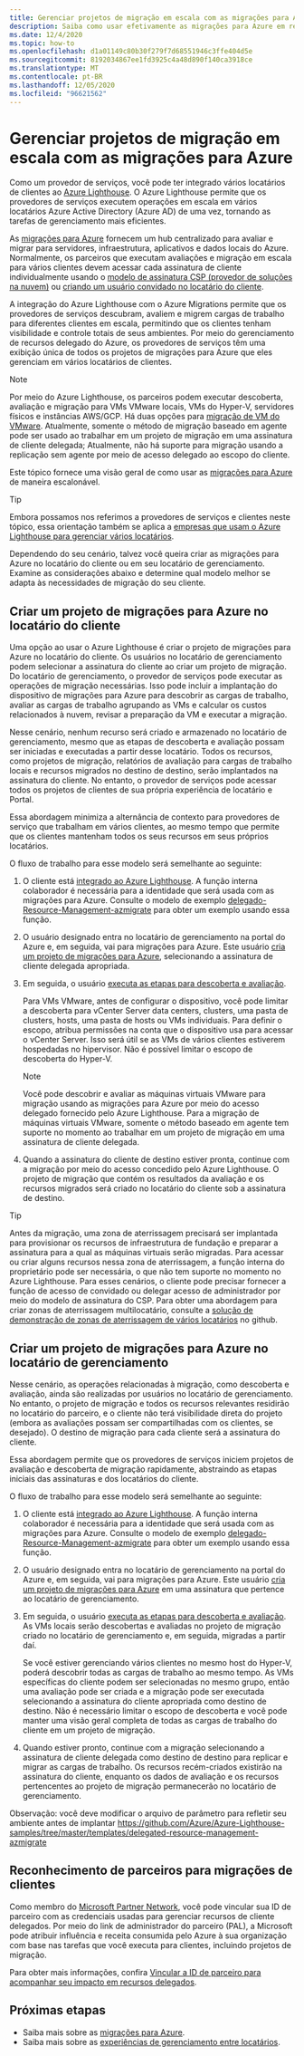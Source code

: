 ```yaml
---
title: Gerenciar projetos de migração em escala com as migrações para Azure
description: Saiba como usar efetivamente as migrações para Azure em recursos de cliente delegados.
ms.date: 12/4/2020
ms.topic: how-to
ms.openlocfilehash: d1a01149c80b30f279f7d68551946c3ffe404d5e
ms.sourcegitcommit: 8192034867ee1fd3925c4a48d890f140ca3918ce
ms.translationtype: MT
ms.contentlocale: pt-BR
ms.lasthandoff: 12/05/2020
ms.locfileid: "96621562"
---
```

# <a name="manage-migration-projects-at-scale-with-azure-migrate"></a>Gerenciar projetos de migração em escala com as migrações para Azure

Como um provedor de serviços, você pode ter integrado vários locatários de clientes ao [Azure Lighthouse](../overview.md). O Azure Lighthouse permite que os provedores de serviços executem operações em escala em vários locatários Azure Active Directory (Azure AD) de uma vez, tornando as tarefas de gerenciamento mais eficientes.

As [migrações para Azure](../../migrate/migrate-services-overview.md) fornecem um hub centralizado para avaliar e migrar para servidores, infraestrutura, aplicativos e dados locais do Azure. Normalmente, os parceiros que executam avaliações e migração em escala para vários clientes devem acessar cada assinatura de cliente individualmente usando o [modelo de assinatura CSP (provedor de soluções na nuvem)](/partner-center/customers-revoke-admin-privileges) ou [criando um usuário convidado no locatário do cliente](/azure/active-directory/external-identities/what-is-b2b).

A integração do Azure Lighthouse com o Azure Migrations permite que os provedores de serviços descubram, avaliem e migrem cargas de trabalho para diferentes clientes em escala, permitindo que os clientes tenham visibilidade e controle totais de seus ambientes. Por meio do gerenciamento de recursos delegado do Azure, os provedores de serviços têm uma exibição única de todos os projetos de migrações para Azure que eles gerenciam em vários locatários de clientes.

> [!NOTE]
> Por meio do Azure Lighthouse, os parceiros podem executar descoberta, avaliação e migração para VMs VMware locais, VMs do Hyper-V, servidores físicos e instâncias AWS/GCP. Há duas opções para [migração de VM do VMware](../../migrate/server-migrate-overview.md). Atualmente, somente o método de migração baseado em agente pode ser usado ao trabalhar em um projeto de migração em uma assinatura de cliente delegada; Atualmente, não há suporte para migração usando a replicação sem agente por meio de acesso delegado ao escopo do cliente.

Este tópico fornece uma visão geral de como usar as [migrações para Azure](../../migrate/migrate-services-overview.md) de maneira escalonável.

> [!TIP]
> Embora possamos nos referimos a provedores de serviços e clientes neste tópico, essa orientação também se aplica a [empresas que usam o Azure Lighthouse para gerenciar vários locatários](../concepts/enterprise.md).

Dependendo do seu cenário, talvez você queira criar as migrações para Azure no locatário do cliente ou em seu locatário de gerenciamento. Examine as considerações abaixo e determine qual modelo melhor se adapta às necessidades de migração do seu cliente.

## <a name="create-an-azure-migrate-project-in-the-customer-tenant"></a>Criar um projeto de migrações para Azure no locatário do cliente

Uma opção ao usar o Azure Lighthouse é criar o projeto de migrações para Azure no locatário do cliente. Os usuários no locatário de gerenciamento podem selecionar a assinatura do cliente ao criar um projeto de migração. Do locatário de gerenciamento, o provedor de serviços pode executar as operações de migração necessárias. Isso pode incluir a implantação do dispositivo de migrações para Azure para descobrir as cargas de trabalho, avaliar as cargas de trabalho agrupando as VMs e calcular os custos relacionados à nuvem, revisar a preparação da VM e executar a migração.

Nesse cenário, nenhum recurso será criado e armazenado no locatário de gerenciamento, mesmo que as etapas de descoberta e avaliação possam ser iniciadas e executadas a partir desse locatário. Todos os recursos, como projetos de migração, relatórios de avaliação para cargas de trabalho locais e recursos migrados no destino de destino, serão implantados na assinatura do cliente. No entanto, o provedor de serviços pode acessar todos os projetos de clientes de sua própria experiência de locatário e Portal.

Essa abordagem minimiza a alternância de contexto para provedores de serviço que trabalham em vários clientes, ao mesmo tempo que permite que os clientes mantenham todos os seus recursos em seus próprios locatários.

O fluxo de trabalho para esse modelo será semelhante ao seguinte:

1. O cliente está [integrado ao Azure Lighthouse](onboard-customer.md). A função interna colaborador é necessária para a identidade que será usada com as migrações para Azure. Consulte o modelo de exemplo [delegado-Resource-Management-azmigrate](https://github.com/Azure/Azure-Lighthouse-samples/tree/master/templates/delegated-resource-management-azmigrate) para obter um exemplo usando essa função.
1. O usuário designado entra no locatário de gerenciamento na portal do Azure e, em seguida, vai para migrações para Azure. Este usuário [cria um projeto de migrações para Azure](/migrate/create-manage-projects.md), selecionando a assinatura de cliente delegada apropriada.
1. Em seguida, o usuário [executa as etapas para descoberta e avaliação](../../migrate/tutorial-discover-vmware.md).

   Para VMs VMware, antes de configurar o dispositivo, você pode limitar a descoberta para vCenter Server data centers, clusters, uma pasta de clusters, hosts, uma pasta de hosts ou VMs individuais. Para definir o escopo, atribua permissões na conta que o dispositivo usa para acessar o vCenter Server. Isso será útil se as VMs de vários clientes estiverem hospedadas no hipervisor. Não é possível limitar o escopo de descoberta do Hyper-V.

    > [!NOTE]
    > Você pode descobrir e avaliar as máquinas virtuais VMware para migração usando as migrações para Azure por meio do acesso delegado fornecido pelo Azure Lighthouse. Para a migração de máquinas virtuais VMware, somente o método baseado em agente tem suporte no momento ao trabalhar em um projeto de migração em uma assinatura de cliente delegada.

1. Quando a assinatura do cliente de destino estiver pronta, continue com a migração por meio do acesso concedido pelo Azure Lighthouse. O projeto de migração que contém os resultados da avaliação e os recursos migrados será criado no locatário do cliente sob a assinatura de destino.

> [!TIP]
> Antes da migração, uma zona de aterrissagem precisará ser implantada para provisionar os recursos de infraestrutura de fundação e preparar a assinatura para a qual as máquinas virtuais serão migradas. Para acessar ou criar alguns recursos nessa zona de aterrissagem, a função interna do proprietário pode ser necessária, o que não tem suporte no momento no Azure Lighthouse. Para esses cenários, o cliente pode precisar fornecer a função de acesso de convidado ou delegar acesso de administrador por meio do modelo de assinatura do CSP. Para obter uma abordagem para criar zonas de aterrissagem multilocatário, consulte a [solução de demonstração de zonas de aterrissagem de vários locatários](https://github.com/Azure/Multi-tenant-Landing-Zones) no github.

## <a name="create-an-azure-migrate-project-in-the-managing-tenant"></a>Criar um projeto de migrações para Azure no locatário de gerenciamento

Nesse cenário, as operações relacionadas à migração, como descoberta e avaliação, ainda são realizadas por usuários no locatário de gerenciamento. No entanto, o projeto de migração e todos os recursos relevantes residirão no locatário do parceiro, e o cliente não terá visibilidade direta do projeto (embora as avaliações possam ser compartilhadas com os clientes, se desejado). O destino de migração para cada cliente será a assinatura do cliente.

Essa abordagem permite que os provedores de serviços iniciem projetos de avaliação e descoberta de migração rapidamente, abstraindo as etapas iniciais das assinaturas e dos locatários do cliente.

O fluxo de trabalho para esse modelo será semelhante ao seguinte:

1. O cliente está [integrado ao Azure Lighthouse](onboard-customer.md). A função interna colaborador é necessária para a identidade que será usada com as migrações para Azure. Consulte o modelo de exemplo [delegado-Resource-Management-azmigrate](https://github.com/Azure/Azure-Lighthouse-samples/tree/master/templates/delegated-resource-management-azmigrate) para obter um exemplo usando essa função.
1. O usuário designado entra no locatário de gerenciamento na portal do Azure e, em seguida, vai para migrações para Azure. Este usuário [cria um projeto de migrações para Azure](/migrate/create-manage-projects.md) em uma assinatura que pertence ao locatário de gerenciamento.
1. Em seguida, o usuário [executa as etapas para descoberta e avaliação](../../migrate/tutorial-discover-vmware.md). As VMs locais serão descobertas e avaliadas no projeto de migração criado no locatário de gerenciamento e, em seguida, migradas a partir daí.

   Se você estiver gerenciando vários clientes no mesmo host do Hyper-V, poderá descobrir todas as cargas de trabalho ao mesmo tempo. As VMs específicas do cliente podem ser selecionadas no mesmo grupo, então uma avaliação pode ser criada e a migração pode ser executada selecionando a assinatura do cliente apropriada como destino de destino. Não é necessário limitar o escopo de descoberta e você pode manter uma visão geral completa de todas as cargas de trabalho do cliente em um projeto de migração.

1. Quando estiver pronto, continue com a migração selecionando a assinatura de cliente delegada como destino de destino para replicar e migrar as cargas de trabalho. Os recursos recém-criados existirão na assinatura do cliente, enquanto os dados de avaliação e os recursos pertencentes ao projeto de migração permanecerão no locatário de gerenciamento.

Observação: você deve modificar o arquivo de parâmetro para refletir seu ambiente antes de implantar https://github.com/Azure/Azure-Lighthouse-samples/tree/master/templates/delegated-resource-management-azmigrate

## <a name="partner-recognition-for-customer-migrations"></a>Reconhecimento de parceiros para migrações de clientes

Como membro do [Microsoft Partner Network](https://partner.microsoft.com), você pode vincular sua ID de parceiro com as credenciais usadas para gerenciar recursos de cliente delegados. Por meio do link de administrador do parceiro (PAL), a Microsoft pode atribuir influência e receita consumida pelo Azure à sua organização com base nas tarefas que você executa para clientes, incluindo projetos de migração.

Para obter mais informações, confira [Vincular a ID de parceiro para acompanhar seu impacto em recursos delegados](partner-earned-credit.md).

## <a name="next-steps"></a>Próximas etapas

- Saiba mais sobre as [migrações para Azure](../../migrate/migrate-services-overview.md).
- Saiba mais sobre as [experiências de gerenciamento entre locatários](../concepts/cross-tenant-management-experience.md).

